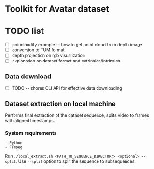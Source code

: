 # Toolkit for Avatar dataset

# TODO list
* [ ] poincloudify example -- how to get point cloud from depth image
* [ ] conversion to TUM format
* [ ] depth projection on rgb visualization
* [ ] explanation on dataset format and extrinsics/intrinsics

## Data download

* [ ] TODO -- zhores CLI API for effective data downloading

## Dataset extraction on local machine

Performs final extraction of the dataset sequence, splits video to frames with aligned timestamps.

### System requirements

    - Python
    - FFmpeg

Run ```./local_extract.sh <PATH_TO_SEQUENCE_DIRECTORY> <optional> --split```. Use ```--split``` option to split the sequence to subsequences.

